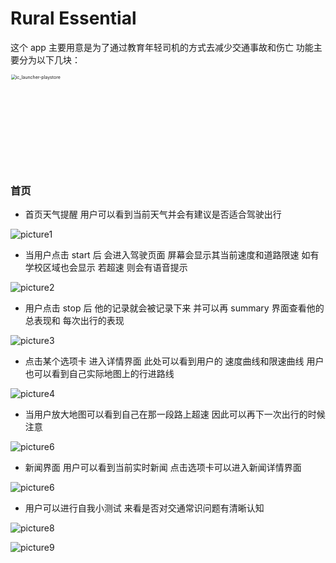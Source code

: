 # Rural Essential

这个 app 主要用意是为了通过教育年轻司机的方式去减少交通事故和伤亡 功能主要分为以下几块：

<img src="Rural_Essential/app/src/main/ic_launcher-playstore.png" alt="ic_launcher-playstore" style="zoom:50%; width:300px;height:300px;" />

### 首页

- 首页天气提醒 用户可以看到当前天气并会有建议是否适合驾驶出行

![picture1](Rural_Essential/app/src/main/res/drawable/picture1.png )

- 当用户点击 start 后 会进入驾驶页面 屏幕会显示其当前速度和道路限速 如有学校区域也会显示 若超速 则会有语音提示

![picture2](Rural_Essential/app/src/main/res/drawable/picture2.png)

- 用户点击 stop 后 他的记录就会被记录下来 并可以再 summary 界面查看他的总表现和 每次出行的表现

![picture3](Rural_Essential/app/src/main/res/drawable/picture3.png)

- 点击某个选项卡 进入详情界面 此处可以看到用户的 速度曲线和限速曲线 用户也可以看到自己实际地图上的行进路线

![picture4](Rural_Essential/app/src/main/res/drawable/picture4.png)

- 当用户放大地图可以看到自己在那一段路上超速 因此可以再下一次出行的时候注意

![picture6](Rural_Essential/app/src/main/res/drawable/picture5.png)

- 新闻界面 用户可以看到当前实时新闻 点击选项卡可以进入新闻详情界面

![picture6](Rural_Essential/app/src/main/res/drawable/picture6.png)

- 用户可以进行自我小测试 来看是否对交通常识问题有清晰认知

![picture8](Rural_Essential/app/src/main/res/drawable/picture8.png)

![picture9](Rural_Essential/app/src/main/res/drawable/picture9.png)
